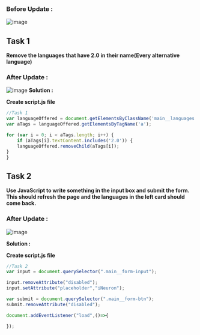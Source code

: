 ### Before Update :
![image](https://github.com/AnchalSharma20/FSJS-iNeuron/assets/113786234/ea348a70-6c16-402e-aede-50c766d4d6bd)

## Task 1
**Remove the languages that have 2.0 in their name(Every alternative language)**

### After Update :
![image](https://github.com/AnchalSharma20/FSJS-iNeuron/assets/113786234/0e9803e2-9a89-4c8c-a009-351d4f5e66c1)
**Solution :**

**Create script.js file**

```Javascript
//Task 1
var languageOffered = document.getElementsByClassName('main__languages')[0];
var aTags = languageOffered.getElementsByTagName('a');

for (var i = 0; i < aTags.length; i++) {
    if (aTags[i].textContent.includes('2.0')) {
    languageOffered.removeChild(aTags[i]);
}
}
```

## Task 2

**Use JavaScript to write something in the input box and submit the form. This should refresh the page and the languages in the left card should come back.**

### After Update :
![image](https://github.com/AnchalSharma20/FSJS-iNeuron/assets/113786234/e9c3e554-cf1e-4ce8-8c56-e0c088bacf90)

**Solution :**

**Create script.js file**

```Javascript
//Task 2
var input = document.querySelector(".main__form-input");

input.removeAttribute("disabled");
input.setAttribute("placeholder","iNeuron");

var submit = document.querySelector(".main__form-btn");
submit.removeAttribute("disabled");

document.addEventListener("load",()=>{

});
```
